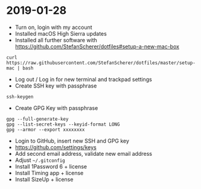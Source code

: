 # 2019-01-28

* Turn on, login with my account
* Installed macOS High Sierra updates
* Installed all further software with https://github.com/StefanScherer/dotfiles#setup-a-new-mac-box

```
curl https://raw.githubusercontent.com/StefanScherer/dotfiles/master/setup-mac | bash
```

* Log out / Log in for new terminal and trackpad settings
* Create SSH key with passphrase
```
ssh-keygen
```

* Create GPG Key with passphrase
```
gpg --full-generate-key
gpg --list-secret-keys --keyid-format LONG
gpg --armor --export xxxxxxxx
```

* Login to GitHub, insert new SSH and GPG key
* https://github.com/settings/keys
* Add second email address, validate new email address
* Adjust `~/.gitconfig`
* Install 1Password 6 + license
* Install Timing app + license
* Install SizeUp + license
